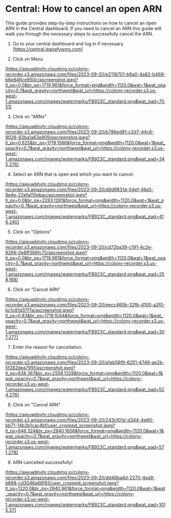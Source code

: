 # Central: How to cancel an open ARN

This guide provides step-by-step instructions on how to cancel an open ARN in the Central dashboard. If you need to cancel an ARN this guide will walk you through the necessary steps to successfully cancel the ARN.

1. Go to your central dashboard and log in if necessary [https://central.leanafywms.com]


2. Click on Menu

[https://ajeuwbhvhr.cloudimg.io/colony-recorder.s3.amazonaws.com/files/2023-09-20/e2118701-b6a0-4a82-b469-b6e846ce950c/ascreenshot.jpeg?tl_px=0,0&br_px=1719,961&force_format=png&width=1120.0&wat=1&wat_opacity=0.7&wat_gravity=northwest&wat_url=https://colony-recorder.s3.us-west-1.amazonaws.com/images/watermarks/FB923C_standard.png&wat_pad=70,51]


3. Click on "ARNs"

[https://ajeuwbhvhr.cloudimg.io/colony-recorder.s3.amazonaws.com/files/2023-09-20/b786ed91-c2d7-44c6-9026-83ba1a63e909/ascreenshot.jpeg?tl_px=0,625&br_px=1719,1586&force_format=png&width=1120.0&wat=1&wat_opacity=0.7&wat_gravity=northwest&wat_url=https://colony-recorder.s3.us-west-1.amazonaws.com/images/watermarks/FB923C_standard.png&wat_pad=345,276]


4. Select an ARN that is open and which you want to cancel.

[https://ajeuwbhvhr.cloudimg.io/colony-recorder.s3.amazonaws.com/files/2023-09-20/d9d9831d-04ef-46e5-8e4e-22efa110ebac/ascreenshot.jpeg?tl_px=0,0&br_px=2293,1281&force_format=png&width=1120.0&wat=1&wat_opacity=0.7&wat_gravity=northwest&wat_url=https://colony-recorder.s3.us-west-1.amazonaws.com/images/watermarks/FB923C_standard.png&wat_pad=416,240]


5. Click on "Options"

[https://ajeuwbhvhr.cloudimg.io/colony-recorder.s3.amazonaws.com/files/2023-09-20/cd72ba39-c191-4c2e-9266-2e8ff368fc75/ascreenshot.jpeg?tl_px=0,0&br_px=1719,961&force_format=png&width=1120.0&wat=1&wat_opacity=0.7&wat_gravity=northwest&wat_url=https://colony-recorder.s3.us-west-1.amazonaws.com/images/watermarks/FB923C_standard.png&wat_pad=258,168]


6. Click on "Cancel ARN"

[https://ajeuwbhvhr.cloudimg.io/colony-recorder.s3.amazonaws.com/files/2023-09-20/eecc460b-32fb-4100-a2f0-bc1c81d37f7a/ascreenshot.jpeg?tl_px=0,83&br_px=1719,1044&force_format=png&width=1120.0&wat=1&wat_opacity=0.7&wat_gravity=northwest&wat_url=https://colony-recorder.s3.us-west-1.amazonaws.com/images/watermarks/FB923C_standard.png&wat_pad=307,277]


7. Enter the reason for cancellation.

[https://ajeuwbhvhr.cloudimg.io/colony-recorder.s3.amazonaws.com/files/2023-09-20/a1ab56f9-6251-4749-ae2b-5f282dea795f/ascreenshot.jpeg?tl_px=838,367&br_px=2558,1328&force_format=png&width=1120.0&wat=1&wat_opacity=0.7&wat_gravity=northwest&wat_url=https://colony-recorder.s3.us-west-1.amazonaws.com/images/watermarks/FB923C_standard.png&wat_pad=524,276]


8. Click on "Cancel ARN"

[https://ajeuwbhvhr.cloudimg.io/colony-recorder.s3.amazonaws.com/files/2023-09-20/243cf01d-d344-4e60-bb71-14b2b1cac4bf/user_cropped_screenshot.jpeg?tl_px=646,324&br_px=2940,1606&force_format=png&width=1120.0&wat=1&wat_opacity=0.7&wat_gravity=northwest&wat_url=https://colony-recorder.s3.us-west-1.amazonaws.com/images/watermarks/FB923C_standard.png&wat_pad=571,278]


9. ARN cancelled successfully!

[https://ajeuwbhvhr.cloudimg.io/colony-recorder.s3.amazonaws.com/files/2023-09-20/dd48ba4d-2270-4ea8-b888-cd3046a68f83/user_cropped_screenshot.jpeg?tl_px=1220,0&br_px=2940,961&force_format=png&width=1120.0&wat=1&wat_opacity=0.7&wat_gravity=northwest&wat_url=https://colony-recorder.s3.us-west-1.amazonaws.com/images/watermarks/FB923C_standard.png&wat_pad=1015,37]